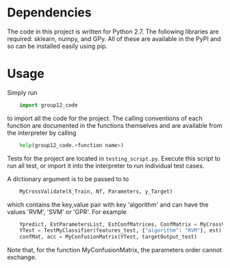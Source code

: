 Dependencies
============

The code in this project is written for Python 2.7. The following libraries are
required: sklearn, numpy, and GPy. All of these are available in the PyPI and so
can be installed easily using pip.


Usage
=====

Simply run
```python
    import group12_code
```
to import all the code for the project. The calling conventions of each function are
documented in the functions themselves and are available from the interpreter by
calling
```python
    help(group12_code.<function name>)
```
Tests for the project are located in
`testing_script.py`. Execute this script to run all test, or import it into the
interpreter to run individual test cases. 

A dictionary argument is to be passed to to 
```python
    MyCrossValidate(X_Train, Nf, Parameters, y_Target)
```
which contains the key,value pair with key 'algorithm' and can have the values 'RVM', 'SVM' or 'GPR'. For example
```python
    Ypredict, EstParametersList, EstConfMatrices, ConfMatrix = MyCrossValidate(features_train, 5, {'algorithm': 'RVM'}, targetOutput_train)
    YTest = TestMyClassifier(features_test, {"algorithm": "RVM"}, est)
    confMat, acc = MyConfusionMatrix(YTest, targetOutput_test)
```
Note that, for the function MyConfusionMatrix, the parameters order cannot exchange.


